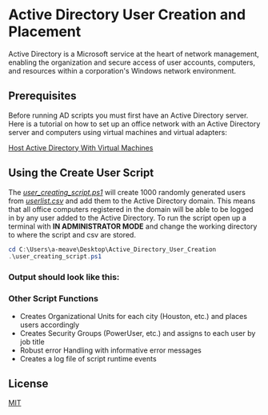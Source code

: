 # Active Directory User Creation and Placement

Active Directory is a Microsoft service at the heart of network management, enabling the organization and secure access of user accounts, computers, and resources within a corporation's Windows network environment. 

## Prerequisites 

Before running AD scripts you must first have an Active Directory server. Here is a tutorial on how to set up an office network with an Active Directory server and computers using virtual machines and virtual adapters:

[Host Active Directory With Virtual Machines](https://www.youtube.com/watch?v=MHsI8hJmggI)


## Using the Create User Script

The [*user_creating_script.ps1*](https://github.com/Ammmmmmmmmmmmmmmm/Active-Directory-User-Manipulation/blob/main/user_creating_script.ps1) will create 1000 randomly generated users from [*userlist.csv*](https://github.com/Ammmmmmmmmmmmmmmm/Active-Directory-User-Manipulation/blob/main/userlist.csv) and add them to the Active Directory domain. This means that all office computers registered in the domain will be able to be logged in by any user added to the Active Directory. To run the script open up a terminal with **IN ADMINISTRATOR MODE** and change the working directory to where the script and csv are stored.

```powershell
cd C:\Users\a-meave\Desktop\Active_Directory_User_Creation
.\user_creating_script.ps1
```
### Output should look like this:

### Other Script Functions

* Creates Organizational Units for each city (Houston, etc.) and places users accordingly
* Creates Security Groups (PowerUser, etc.) and assigns to each user by job title
* Robust error Handling with informative error messages
* Creates a log file of script runtime events 



## License

[MIT](https://choosealicense.com/licenses/mit/)